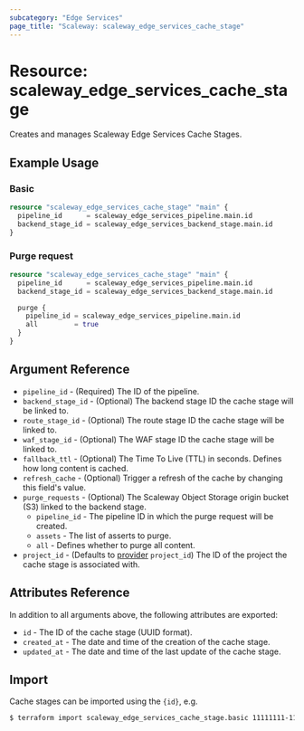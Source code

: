 ```yaml
---
subcategory: "Edge Services"
page_title: "Scaleway: scaleway_edge_services_cache_stage"
---
```


# Resource: scaleway_edge_services_cache_stage

Creates and manages Scaleway Edge Services Cache Stages.

## Example Usage

### Basic

```terraform
resource "scaleway_edge_services_cache_stage" "main" {
  pipeline_id      = scaleway_edge_services_pipeline.main.id
  backend_stage_id = scaleway_edge_services_backend_stage.main.id
}
```

### Purge request

```terraform
resource "scaleway_edge_services_cache_stage" "main" {
  pipeline_id      = scaleway_edge_services_pipeline.main.id
  backend_stage_id = scaleway_edge_services_backend_stage.main.id

  purge {
    pipeline_id = scaleway_edge_services_pipeline.main.id
    all         = true
  } 
}
```

## Argument Reference

- `pipeline_id` - (Required) The ID of the pipeline.
- `backend_stage_id` - (Optional) The backend stage ID the cache stage will be linked to.
- `route_stage_id` - (Optional) The route stage ID the cache stage will be linked to.
- `waf_stage_id` - (Optional) The WAF stage ID the cache stage will be linked to.
- `fallback_ttl` - (Optional) The Time To Live (TTL) in seconds. Defines how long content is cached.
- `refresh_cache` - (Optional) Trigger a refresh of the cache by changing this field's value.
- `purge_requests` - (Optional) The Scaleway Object Storage origin bucket (S3) linked to the backend stage.
    - `pipeline_id` - The pipeline ID in which the purge request will be created.
    - `assets` - The list of asserts to purge.
    - `all` - Defines whether to purge all content.
- `project_id` - (Defaults to [provider](../index.md#project_id) `project_id`) The ID of the project the cache stage is associated with.

## Attributes Reference

In addition to all arguments above, the following attributes are exported:

- `id` - The ID of the cache stage (UUID format).
- `created_at` - The date and time of the creation of the cache stage.
- `updated_at` - The date and time of the last update of the cache stage.

## Import

Cache stages can be imported using the `{id}`, e.g.

```bash
$ terraform import scaleway_edge_services_cache_stage.basic 11111111-1111-1111-1111-111111111111
```
